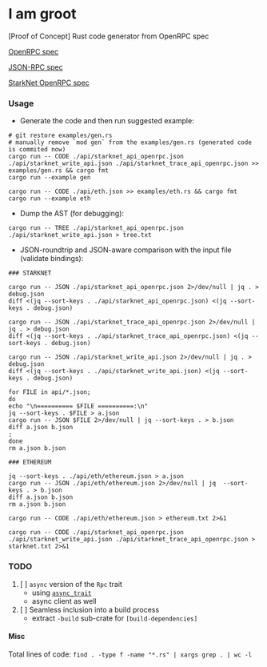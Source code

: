 I am groot
==========

[Proof of Concept] Rust code generator from OpenRPC spec

[OpenRPC spec](https://spec.open-rpc.org/)

[JSON-RPC spec](https://www.jsonrpc.org/specification)

[StarkNet OpenRPC spec](https://github.com/starkware-libs/starknet-specs)

### Usage

* Generate the code and then run suggested example:

```
# git restore examples/gen.rs
# manually remove `mod gen` from the examples/gen.rs (generated code is commited now)
cargo run -- CODE ./api/starknet_api_openrpc.json ./api/starknet_write_api.json ./api/starknet_trace_api_openrpc.json >> examples/gen.rs && cargo fmt
cargo run --example gen
```

```
cargo run -- CODE ./api/eth.json >> examples/eth.rs && cargo fmt
cargo run --example eth
```

* Dump the AST (for debugging):

```
cargo run -- TREE ./api/starknet_api_openrpc.json ./api/starknet_write_api.json > tree.txt
```

* JSON-roundtrip and JSON-aware comparison with the input file (validate bindings):

```
### STARKNET

cargo run -- JSON ./api/starknet_api_openrpc.json 2>/dev/null | jq . > debug.json
diff <(jq --sort-keys . ./api/starknet_api_openrpc.json) <(jq --sort-keys . debug.json)

cargo run -- JSON ./api/starknet_trace_api_openrpc.json 2>/dev/null | jq . > debug.json
diff <(jq --sort-keys . ./api/starknet_trace_api_openrpc.json) <(jq --sort-keys . debug.json)

cargo run -- JSON ./api/starknet_write_api.json 2>/dev/null | jq . > debug.json
diff <(jq --sort-keys . ./api/starknet_write_api.json) <(jq --sort-keys . debug.json)
```

```
for FILE in api/*.json; 
do
echo "\n========== $FILE ==========:\n"
jq --sort-keys . $FILE > a.json
cargo run -- JSON $FILE 2>/dev/null | jq --sort-keys . > b.json
diff a.json b.json
;
done
rm a.json b.json
```

```
### ETHEREUM

jq --sort-keys . ./api/eth/ethereum.json > a.json
cargo run -- JSON ./api/eth/ethereum.json 2>/dev/null | jq  --sort-keys . > b.json
diff a.json b.json
rm a.json b.json
```

```
cargo run -- CODE ./api/eth/ethereum.json > ethereum.txt 2>&1

cargo run -- CODE ./api/starknet_api_openrpc.json ./api/starknet_write_api.json ./api/starknet_trace_api_openrpc.json > starknet.txt 2>&1
```

### TODO

1. [ ] `async` version of the `Rpc` trait
   - using [`async_trait`](https://docs.rs/async-trait/latest/async_trait/)
   - async client as well
1. [ ] Seamless inclusion into a build process
   - extract `-build` sub-crate for `[build-dependencies]`

#### Misc

Total lines of code: `find . -type f -name "*.rs" | xargs grep . | wc -l`
